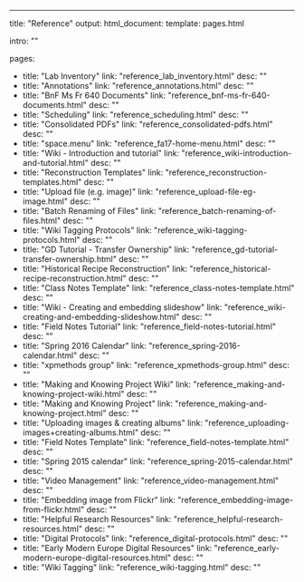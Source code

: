 ---
title: "Reference"
output:
    html_document:
        template: pages.html

intro: ""

pages:
  - title: "Lab Inventory"
    link: "reference_lab_inventory.html"
    desc: ""
  - title: "Annotations"
    link: "reference_annotations.html"
    desc: ""
  - title: "BnF Ms Fr 640 Documents"
    link: "reference_bnf-ms-fr-640-documents.html"
    desc: ""
  - title: "Scheduling"
    link: "reference_scheduling.html"
    desc: ""
  - title: "Consolidated PDFs"
    link: "reference_consolidated-pdfs.html"
    desc: ""
  - title: "space.menu"
    link: "reference_fa17-home-menu.html"
    desc: ""
  - title: "Wiki - Introduction and tutorial"
    link: "reference_wiki-introduction-and-tutorial.html"
    desc: ""
  - title: "Reconstruction Templates"
    link: "reference_reconstruction-templates.html"
    desc: ""
  - title: "Upload file (e.g. image)"
    link: "reference_upload-file-eg-image.html"
    desc: ""
  - title: "Batch Renaming of Files"
    link: "reference_batch-renaming-of-files.html"
    desc: ""
  - title: "Wiki Tagging Protocols"
    link: "reference_wiki-tagging-protocols.html"
    desc: ""
  - title: "GD Tutorial - Transfer Ownership"
    link: "reference_gd-tutorial-transfer-ownership.html"
    desc: ""
  - title: "Historical Recipe Reconstruction"
    link: "reference_historical-recipe-reconstruction.html"
    desc: ""
  - title: "Class Notes Template"
    link: "reference_class-notes-template.html"
    desc: ""
  - title: "Wiki - Creating and embedding slideshow"
    link: "reference_wiki-creating-and-embedding-slideshow.html"
    desc: ""
  - title: "Field Notes Tutorial"
    link: "reference_field-notes-tutorial.html"
    desc: ""
  - title: "Spring 2016 Calendar"
    link: "reference_spring-2016-calendar.html"
    desc: ""
  - title: "xpmethods group"
    link: "reference_xpmethods-group.html"
    desc: ""
  - title: "Making and Knowing Project Wiki"
    link: "reference_making-and-knowing-project-wiki.html"
    desc: ""
  - title: "Making and Knowing Project"
    link: "reference_making-and-knowing-project.html"
    desc: ""
  - title: "Uploading images & creating albums"
    link: "reference_uploading-images+creating-albums.html"
    desc: ""
  - title: "Field Notes Template"
    link: "reference_field-notes-template.html"
    desc: ""
  - title: "Spring 2015 calendar"
    link: "reference_spring-2015-calendar.html"
    desc: ""
  - title: "Video Management"
    link: "reference_video-management.html"
    desc: ""
  - title: "Embedding image from Flickr"
    link: "reference_embedding-image-from-flickr.html"
    desc: ""
  - title: "Helpful Research Resources"
    link: "reference_helpful-research-resources.html"
    desc: ""
  - title: "Digital Protocols"
    link: "reference_digital-protocols.html"
    desc: ""
  - title: "Early Modern Europe Digital Resources"
    link: "reference_early-modern-europe-digital-resources.html"
    desc: ""
  - title: "Wiki Tagging"
    link: "reference_wiki-tagging.html"
    desc: ""
